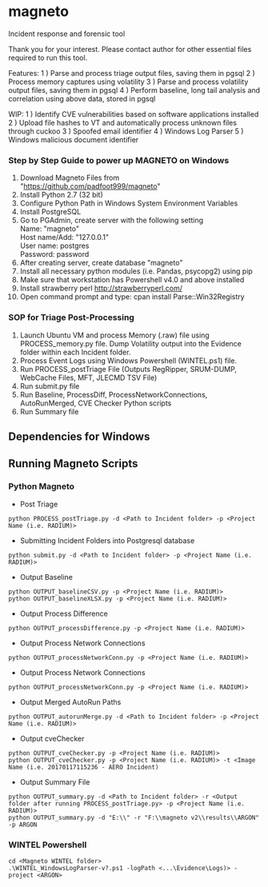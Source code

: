 # magneto
Incident response and forensic tool

Thank you for your interest. Please contact author for other essential files required to run this tool.

Features: 
1 ) Parse and process triage output files, saving them in pgsql 
2 ) Process memory captures using volatility 
3 ) Parse and process volatility output files, saving them in pgsql 
4 ) Perform baseline, long tail analysis and correlation using above data, stored in pgsql

WIP:
1 ) Identify CVE vulnerabilities based on software applications installed 
2 ) Upload file hashes to VT and automatically process unknown files through cuckoo 
3 ) Spoofed email identifier 
4 ) Windows Log Parser 
5 ) Windows malicious document identifier

### Step by Step Guide to power up MAGNETO on Windows

1. Download Magneto Files from "https://github.com/padfoot999/magneto"
2. Install Python 2.7 (32 bit)
3. Configure Python Path in Windows System Environment Variables
4. Install PostgreSQL
5. Go to PGAdmin, create server with the following setting
        <br />Name: "magneto"
        <br />Host name/Add: "127.0.0.1"
        <br />User name: postgres
        <br />Password: password
6. After creating server, create database "magneto"
7. Install all necessary python modules (i.e. Pandas, psycopg2) using pip
8. Make sure that workstation has Powershell v4.0 and above installed
9. Install strawberry perl 
http://strawberryperl.com/
10. Open command prompt and type: 
cpan
install Parse::Win32Registry

### SOP for Triage Post-Processing

1. Launch Ubuntu VM and process Memory (.raw) file using PROCESS_memory.py file. Dump Volatility output into the Evidence folder within each Incident folder.
2. Process Event Logs using Windows Powershell (WINTEL.ps1) file.
3. Run PROCESS_postTriage File (Outputs RegRipper, SRUM-DUMP, WebCache Files, MFT, JLECMD TSV File)
4. Run submit.py file
5. Run Baseline, ProcessDiff, ProcessNetworkConnections, AutoRunMerged, CVE Checker Python scripts
6. Run Summary file

## Dependencies for Windows


## Running Magneto Scripts

### Python Magneto
* Post Triage
```
python PROCESS_postTriage.py -d <Path to Incident folder> -p <Project Name (i.e. RADIUM)>
```
* Submitting Incident Folders into Postgresql database
```
python submit.py -d <Path to Incident folder> -p <Project Name (i.e. RADIUM)>
```
* Output Baseline
```
python OUTPUT_baselineCSV.py -p <Project Name (i.e. RADIUM)>
python OUTPUT_baselineXLSX.py -p <Project Name (i.e. RADIUM)>
```
* Output Process Difference
```
python OUTPUT_processDifference.py -p <Project Name (i.e. RADIUM)>  
```
* Output Process Network Connections
```
python OUTPUT_processNetworkConn.py -p <Project Name (i.e. RADIUM)>  
```
* Output Process Network Connections
```
python OUTPUT_processNetworkConn.py -p <Project Name (i.e. RADIUM)>  
```
* Output Merged AutoRun Paths
```
python OUTPUT_autorunMerge.py -d <Path to Incident folder> -p <Project Name (i.e. RADIUM)>  
```
* Output cveChecker
```
python OUTPUT_cveChecker.py -p <Project Name (i.e. RADIUM)> 
python OUTPUT_cveChecker.py -p <Project Name (i.e. RADIUM)> -t <Image Name (i.e. 20170117115236 - AERO Incident)
```
* Output Summary File
```
python OUTPUT_summary.py -d <Path to Incident folder> -r <Output folder after running PROCESS_postTriage.py> -p <Project Name (i.e. RADIUM)>
python OUTPUT_summary.py -d "E:\\" -r "F:\\magneto v2\\results\\ARGON" -p ARGON
```
### WINTEL Powershell 
```
cd <Magneto WINTEL folder>
.\WINTEL_WindowsLogParser-v?.ps1 -logPath <...\Evidence\Logs)> -project <ARGON>
```
